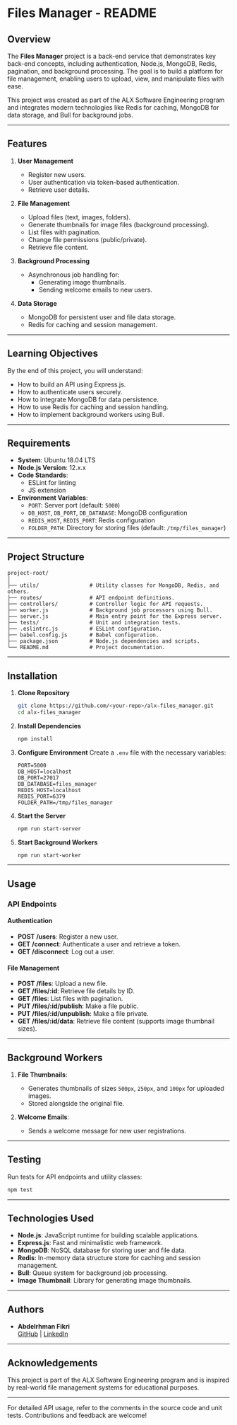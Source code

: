 # Files Manager - README

## Overview

The **Files Manager** project is a back-end service that demonstrates key back-end concepts, including authentication, Node.js, MongoDB, Redis, pagination, and background processing. The goal is to build a platform for file management, enabling users to upload, view, and manipulate files with ease.

This project was created as part of the ALX Software Engineering program and integrates modern technologies like Redis for caching, MongoDB for data storage, and Bull for background jobs.

---

## Features

1. **User Management**
   - Register new users.
   - User authentication via token-based authentication.
   - Retrieve user details.

2. **File Management**
   - Upload files (text, images, folders).
   - Generate thumbnails for image files (background processing).
   - List files with pagination.
   - Change file permissions (public/private).
   - Retrieve file content.

3. **Background Processing**
   - Asynchronous job handling for:
     - Generating image thumbnails.
     - Sending welcome emails to new users.

4. **Data Storage**
   - MongoDB for persistent user and file data storage.
   - Redis for caching and session management.

---

## Learning Objectives

By the end of this project, you will understand:
- How to build an API using Express.js.
- How to authenticate users securely.
- How to integrate MongoDB for data persistence.
- How to use Redis for caching and session handling.
- How to implement background workers using Bull.

---

## Requirements

- **System**: Ubuntu 18.04 LTS
- **Node.js Version**: 12.x.x
- **Code Standards**: 
  - ESLint for linting
  - JS extension
- **Environment Variables**:
  - `PORT`: Server port (default: `5000`)
  - `DB_HOST`, `DB_PORT`, `DB_DATABASE`: MongoDB configuration
  - `REDIS_HOST`, `REDIS_PORT`: Redis configuration
  - `FOLDER_PATH`: Directory for storing files (default: `/tmp/files_manager`)

---

## Project Structure

```
project-root/
│
├── utils/                # Utility classes for MongoDB, Redis, and others.
├── routes/               # API endpoint definitions.
├── controllers/          # Controller logic for API requests.
├── worker.js             # Background job processors using Bull.
├── server.js             # Main entry point for the Express server.
├── tests/                # Unit and integration tests.
├── .eslintrc.js          # ESLint configuration.
├── babel.config.js       # Babel configuration.
├── package.json          # Node.js dependencies and scripts.
└── README.md             # Project documentation.
```

---

## Installation

1. **Clone Repository**
   ```bash
   git clone https://github.com/<your-repo>/alx-files_manager.git
   cd alx-files_manager
   ```

2. **Install Dependencies**
   ```bash
   npm install
   ```

3. **Configure Environment**
   Create a `.env` file with the necessary variables:
   ```plaintext
   PORT=5000
   DB_HOST=localhost
   DB_PORT=27017
   DB_DATABASE=files_manager
   REDIS_HOST=localhost
   REDIS_PORT=6379
   FOLDER_PATH=/tmp/files_manager
   ```

4. **Start the Server**
   ```bash
   npm run start-server
   ```

5. **Start Background Workers**
   ```bash
   npm run start-worker
   ```

---

## Usage

### **API Endpoints**

#### Authentication
- **POST /users**: Register a new user.
- **GET /connect**: Authenticate a user and retrieve a token.
- **GET /disconnect**: Log out a user.

#### File Management
- **POST /files**: Upload a new file.
- **GET /files/:id**: Retrieve file details by ID.
- **GET /files**: List files with pagination.
- **PUT /files/:id/publish**: Make a file public.
- **PUT /files/:id/unpublish**: Make a file private.
- **GET /files/:id/data**: Retrieve file content (supports image thumbnail sizes).

---

## Background Workers

1. **File Thumbnails**:
   - Generates thumbnails of sizes `500px`, `250px`, and `100px` for uploaded images.
   - Stored alongside the original file.

2. **Welcome Emails**:
   - Sends a welcome message for new user registrations.

---

## Testing

Run tests for API endpoints and utility classes:
```bash
npm test
```

---

## Technologies Used

- **Node.js**: JavaScript runtime for building scalable applications.
- **Express.js**: Fast and minimalistic web framework.
- **MongoDB**: NoSQL database for storing user and file data.
- **Redis**: In-memory data structure store for caching and session management.
- **Bull**: Queue system for background job processing.
- **Image Thumbnail**: Library for generating image thumbnails.

---

## Authors

- **Abdelrhman Fikri**  
  [GitHub](https://github.com/abdelrhman2148) | [LinkedIn](https://linkedin.com/in/abdelrhman-fikri)

---

## Acknowledgements

This project is part of the ALX Software Engineering program and is inspired by real-world file management systems for educational purposes.

---

For detailed API usage, refer to the comments in the source code and unit tests. Contributions and feedback are welcome!
